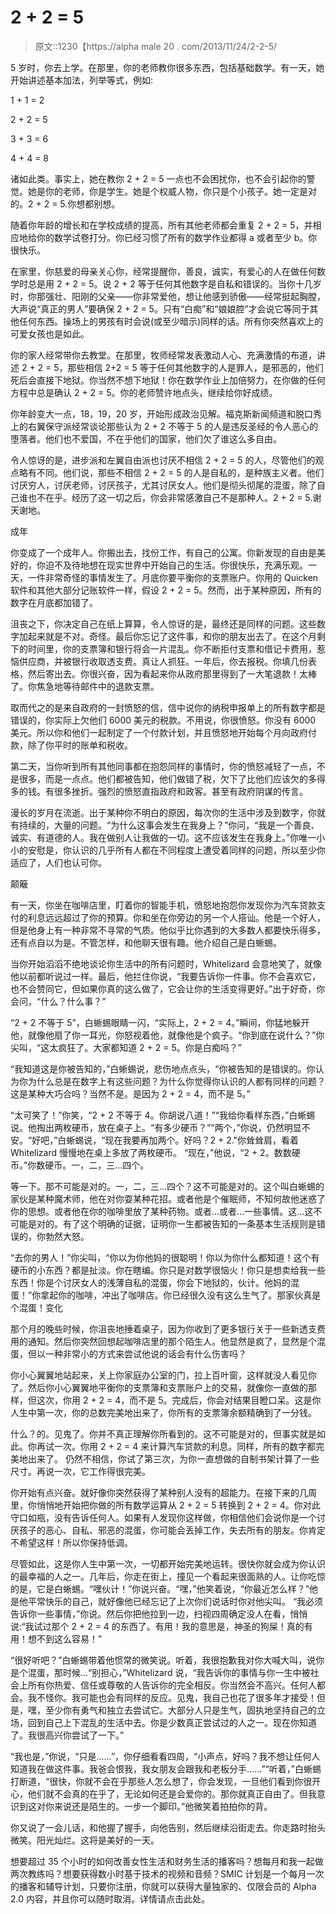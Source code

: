 # 2 + 2 = 5

> 原文::1230【https://alpha male 20 . com/2013/11/24/2-2-5/

5 岁时，你去上学。在那里，你的老师教你很多东西，包括基础数学。有一天，她开始讲述基本加法，列举等式，例如:

1 + 1 = 2

2 + 2 = 5

3 + 3 = 6

4 + 4 = 8

诸如此类。事实上，她在教你 2 + 2 = 5 一点也不会困扰你，也不会引起你的警觉。她是你的老师，你是学生。她是个权威人物，你只是个小孩子。她一定是对的。2 + 2 = 5.你想都别想。

随着你年龄的增长和在学校成绩的提高，所有其他老师都会重复 2 + 2 = 5，并相应地给你的数学试卷打分。你已经习惯了所有的数学作业都得 a 或者至少 b。你很快乐。

在家里，你慈爱的母亲关心你，经常提醒你，善良，诚实，有爱心的人在做任何数学时总是用 2 + 2 = 5。说 2 + 2 等于任何其他数字是自私和错误的。当你十几岁时，你那强壮、阳刚的父亲——你非常爱他，想让他感到骄傲——经常挺起胸膛，大声说“真正的男人”要确保 2 + 2 = 5。只有“白痴”和“娘娘腔”才会说它等同于其他任何东西。操场上的男孩有时会说(或至少暗示)同样的话。所有你突然喜欢上的可爱女孩也是如此。

你的家人经常带你去教堂。在那里，牧师经常发表激动人心、充满激情的布道，讲述 2 + 2 = 5，那些相信 2+2 = 5 等于任何其他数字的人是罪人，是邪恶的，他们死后会直接下地狱。你当然不想下地狱！你在数学作业上加倍努力，在你做的任何方程中总是确认 2 + 2 = 5。你的老师赞许地点头，继续给你好成绩。

你年龄变大一点，18，19，20 岁，开始形成政治见解。福克斯新闻频道和脱口秀上的右翼保守派经常谈论那些认为 2 + 2 不等于 5 的人是违反圣经的令人恶心的堕落者。他们也不爱国，不在乎他们的国家，他们欠了谁这么多自由。

令人惊讶的是，进步派和左翼自由派也讨厌不相信 2 + 2 = 5 的人，尽管他们的观点略有不同。他们说，那些不相信 2 + 2 = 5 的人是自私的，是种族主义者。他们讨厌穷人，讨厌老师，讨厌孩子，尤其讨厌女人。他们是彻头彻尾的混蛋，除了自己谁也不在乎。经历了这一切之后，你会非常感激自己不是那种人。2 + 2 = 5.谢天谢地。

成年

你变成了一个成年人。你搬出去，找份工作，有自己的公寓。你新发现的自由是美好的，你迫不及待地想在现实世界中开始自己的生活。你很快乐，充满乐观。一天，一件非常奇怪的事情发生了。月底你要平衡你的支票账户。你用的 Quicken 软件和其他大部分记账软件一样，假设 2 + 2 = 5。然而，出于某种原因，所有的数字在月底都加错了。

沮丧之下，你决定自己在纸上算算，令人惊讶的是，最终还是同样的问题。这些数字加起来就是不对。奇怪。最后你忘记了这件事，和你的朋友出去了。在这个月剩下的时间里，你的支票簿和银行将会一片混乱。你不断拒付支票和借记卡费用，惹恼供应商，并被银行收取透支费。真让人抓狂。一年后，你去报税。你填几份表格，然后寄出去。你很兴奋，因为看起来你从政府那里得到了一大笔退款！太棒了。你焦急地等待邮件中的退款支票。

取而代之的是来自政府的一封愤怒的信，信中说你的纳税申报单上的所有数字都是错误的，你实际上欠他们 6000 美元的税款。不用说，你很愤怒。你没有 6000 美元。所以你和他们一起制定了一个付款计划，并且愤怒地开始每个月向政府付款，除了你平时的账单和税收。

第二天，当你听到所有其他同事都在抱怨同样的事情时，你的愤怒减轻了一点，不是很多，而是一点点。他们都被告知，他们做错了税，欠下了比他们应该欠的多得多的钱。有很多挫折。强烈的愤怒直指政府和政客。甚至有政府阴谋的传言。

漫长的岁月在流逝。出于某种你不明白的原因，每次你的生活中涉及到数字，你就有持续的，大量的问题。“为什么这事会发生在我身上？”你问，“我是一个善良、诚实、有道德的人。我在做别人让我做的一切。这不应该发生在我身上。”你唯一小小的安慰是，你认识的几乎所有人都在不同程度上遭受着同样的问题，所以至少你适应了，人们也认可你。

颠簸

有一天，你坐在咖啡店里，盯着你的智能手机，愤怒地抱怨你发现你为汽车贷款支付的利息远远超过了你的预算。你和坐在你旁边的另一个人搭讪。他是一个好人，但是他身上有一种非常不寻常的气质。他似乎比你遇到的大多数人都要快乐得多，还有点自以为是。不管怎样，和他聊天很有趣。他介绍自己是白蜥蜴。

当你开始滔滔不绝地谈论你生活中的所有问题时，Whitelizard 会意地笑了，就像他以前都听说过一样。最后，他拦住你说，“我要告诉你一件事。你不会喜欢它，也不会赞同它，但如果你真的这么做了，它会让你的生活变得更好。”出于好奇，你会问，“什么？什么事？”

“2 + 2 不等于 5”，白蜥蜴眼睛一闪，“实际上，2 + 2 = 4。”瞬间，你猛地躲开他，就像他扇了你一耳光，你怒视着他，就像他是个疯子。“你到底在说什么？”你尖叫，“这太疯狂了。大家都知道 2 + 2 = 5。你是白痴吗？”

“我知道这是你被告知的，”白蜥蜴说，悲伤地点点头，“你被告知的是错误的。你认为你为什么总是在数字上有这些问题？为什么你觉得你认识的人都有同样的问题？这是某种大巧合吗？当然不是。是因为 2 + 2 = 4，而不是 5。”

“太可笑了！”你笑，“2 + 2 不等于 4。你胡说八道！”“我给你看样东西，”白蜥蜴说。他掏出两枚硬币，放在桌子上。“有多少硬币？”“两个，”你说，仍然明显不安。“好吧，”白蜥蜴说，“现在我要再加两个。好吗？2 + 2."你耸耸肩，看着 Whitelizard 慢慢地在桌上多放了两枚硬币。
“现在，”他说，“2 + 2。数数硬币。”你数硬币。一，二，三...四个。

等一下。那不可能是对的。一，二，三...四个？这不可能是对的。这个叫白蜥蜴的家伙是某种魔术师，他在对你耍某种花招。或者他是个催眠师，不知何故他迷惑了你的思想。或者他在你的咖啡里放了某种药物。或者...或者...一些事情。这...这不可能是对的。有了这个明确的证据，证明你一生都被告知的一条基本生活规则是错误的，你勃然大怒。

“去你的男人！”你尖叫，“你以为你他妈的很聪明！你以为你什么都知道！这个有硬币的小东西？都是扯淡。你在瞎编。你只是对数学很恼火！你只是想卖给我一些东西！你是个讨厌女人的浅薄自私的混蛋，你会下地狱的，伙计。他妈的混蛋！”你拿起你的咖啡，冲出了咖啡店。你已经很久没有这么生气了。那家伙真是个混蛋！变化

那个月的晚些时候，你沮丧地捶着桌子，因为你收到了更多银行关于一些新透支费用的通知。然后你突然回想起咖啡店里的那个陌生人。他显然是疯了，显然是个混蛋，但以一种非常小的方式来尝试他说的话会有什么伤害吗？

你小心翼翼地站起来，关上你家庭办公室的门，拉上百叶窗，这样就没人看见你了。然后你小心翼翼地平衡你的支票簿和支票账户上的交易，就像你一直做的那样，但这次，你用 2 + 2 = 4，而不是 5。完成后，你会对结果目瞪口呆。这是你人生中第一次，你的总数完美地出来了，你所有的支票簿余额精确到了一分钱。

什么？的。见鬼了。你并不真正理解你所看到的。这不可能是对的，但事实就是如此。你再试一次。你用 2 + 2 = 4 来计算汽车贷款的利息。同样，所有的数字都完美地出来了。
仍然不相信，你试了第三次，为你一直想做的自制书架计算了一些尺寸。再说一次，它工作得很完美。

你开始有点兴奋。就好像你突然获得了某种别人没有的超能力。在接下来的几周里，你悄悄地开始把你做的所有数学运算从 2 + 2 = 5 转换到 2 + 2 = 4。你对此守口如瓶，没有告诉任何人。如果有人发现你这样做，你相信他们会说你是一个讨厌孩子的恶心、自私、邪恶的混蛋，你可能会丢掉工作，失去所有的朋友。你肯定不希望这样！所以你保持低调。

尽管如此，这是你人生中第一次，一切都开始完美地运转。很快你就会成为你认识的最幸福的人之一。几年后，你走在街上，撞见一个看起来很面熟的人。让你吃惊的是，它是白蜥蜴。“嘿伙计！”你说兴奋。“嘿，”他笑着说，“你最近怎么样？”他是他平常快乐的自己，就好像他已经忘记了上次你们说话时你对他尖叫。
“我必须告诉你一些事情，”你说。然后你把他拉到一边，扫视四周确定没人在看，悄悄说:“我试过那个 2 + 2 = 4 的东西了。有用！我的意思是，神圣的狗屎！真的有用！想不到这么容易！”

“很好听吧？”白蜥蜴带着他惯常的微笑说。听着，我很抱歉我对你大喊大叫，说你是个混蛋，那时候...“别担心，”Whitelizard 说，“我告诉你的事情与你一生中被社会上所有你热爱、信任或尊敬的人告诉你的完全相反。你当然会不高兴。任何人都会。我不怪你。我可能也会有同样的反应。见鬼，我自己也花了很多年才接受！但是，嘿，至少你有勇气和独立去尝试它。大部分人只是生气，固执地坚持自己的立场，回到自己上下混乱的生活中去。你是少数真正尝试过的人之一。现在你知道了。我很高兴你尝试了一下。”

“我也是，”你说，“只是……”，你仔细看看四周，“小声点，好吗？我不想让任何人知道我在做这件事。我爸会恨我，我女朋友会跟我和老板分手……”“听着，”白蜥蜴打断道，“很快，你就不会在乎那些人怎么想了，你会发现，一旦他们看到你很开心，他们就不会真的在乎了，无论如何还是会爱你的。那你就真正自由了。但我意识到这对你来说还是陌生的。一步一个脚印。”他微笑着拍拍你的背。

你又说了一会儿话，和他握了握手，向他告别，然后继续沿街走去。你走路时抬头微笑。阳光灿烂。这将是美好的一天。

想要超过 35 个小时的如何改善女性生活和财务生活的播客吗？想每月和我一起做两次教练吗？想要获得数小时基于技术的视频和音频？SMIC 计划是一个每月一次的播客和辅导计划，只要你注册，你就可以获得大量独家的、仅限会员的 Alpha 2.0 内容，并且你可以随时取消。详情请点击此处。
